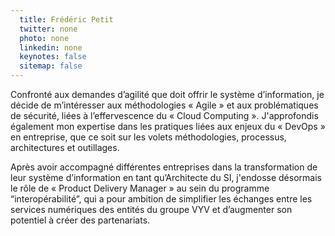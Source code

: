 ```yaml
---
  title: Frédéric Petit
  twitter: none
  photo: none
  linkedin: none
  keynotes: false
  sitemap: false
---
```

Confronté aux demandes d’agilité que doit offrir le système d’information, je décide de m’intéresser aux méthodologies « Agile » et aux problématiques de sécurité, liées à l’effervescence du « Cloud Computing ». J'approfondis également mon expertise dans les pratiques liées aux enjeux du « DevOps » en entreprise, que ce soit sur les volets méthodologies, processus, architectures et outillages.

Après avoir accompagné différentes entreprises dans la transformation de leur système d’information en tant qu’Architecte du SI, j'endosse désormais le rôle de « Product Delivery Manager » au sein du programme “interopérabilité”, qui a pour ambition de simplifier les échanges entre les services numériques des entités du groupe VYV et d’augmenter son potentiel à créer des partenariats. 